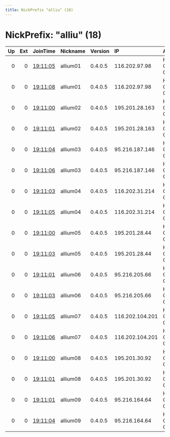 ```yaml
---
title: NickPrefix "alliu" (18)
---
```


# NickPrefix: "alliu" (18)

|   Up |   Ext | JoinTime                                                                                            | Nickname   | Version   | IP              | AS                  | CC   |   ORp |   Dirp | OS    | Contact               |   eFamMembers |
|-----:|------:|:----------------------------------------------------------------------------------------------------|:-----------|:----------|:----------------|:--------------------|:-----|------:|-------:|:------|:----------------------|--------------:|
|    0 |     0 | [19:11:05](https://metrics.torproject.org/rs.html#details/6E77F3DCBAC3511FC84D27568DEDC91259F09C51) | allium01   | 0.4.0.5   | 116.202.97.98   | Hetzner Online GmbH | de   |  9000 |      0 | Linux | contact@macwinlin.dev |            18 |
|    0 |     0 | [19:11:08](https://metrics.torproject.org/rs.html#details/E2CA2DC2D87BAABB25E6CCFF329C10F048AA95B6) | allium01   | 0.4.0.5   | 116.202.97.98   | Hetzner Online GmbH | de   |  9100 |      0 | Linux | contact@macwinlin.dev |            18 |
|    0 |     0 | [19:11:00](https://metrics.torproject.org/rs.html#details/418A1C7F7A9B882CE5F429BD6BEC61B3369EB4D9) | allium02   | 0.4.0.5   | 195.201.28.163  | Hetzner Online GmbH | de   |  9000 |      0 | Linux | contact@macwinlin.dev |            18 |
|    0 |     0 | [19:11:01](https://metrics.torproject.org/rs.html#details/F874AB7C7A6D675E80712BDA7C7BC2E882C72D00) | allium02   | 0.4.0.5   | 195.201.28.163  | Hetzner Online GmbH | de   |  9100 |      0 | Linux | contact@macwinlin.dev |            18 |
|    0 |     0 | [19:11:04](https://metrics.torproject.org/rs.html#details/242A51530500A7A1AADC4F4E773AB4366A3DBF95) | allium03   | 0.4.0.5   | 95.216.187.146  | Hetzner Online GmbH | fi   |  9000 |      0 | Linux | contact@macwinlin.dev |            18 |
|    0 |     0 | [19:11:06](https://metrics.torproject.org/rs.html#details/8F4CB6561858237917887502D93D6EC055574BC8) | allium03   | 0.4.0.5   | 95.216.187.146  | Hetzner Online GmbH | fi   |  9100 |      0 | Linux | contact@macwinlin.dev |            18 |
|    0 |     0 | [19:11:03](https://metrics.torproject.org/rs.html#details/8E2D2DA645B58059810F93726B5C9843FE0B73A4) | allium04   | 0.4.0.5   | 116.202.31.214  | Hetzner Online GmbH | de   |  9000 |      0 | Linux | contact@macwinlin.dev |            18 |
|    0 |     0 | [19:11:05](https://metrics.torproject.org/rs.html#details/5FE59CBB093CD78F1D1904B4CF0D145AF7DE5DAF) | allium04   | 0.4.0.5   | 116.202.31.214  | Hetzner Online GmbH | de   |  9100 |      0 | Linux | contact@macwinlin.dev |            18 |
|    0 |     0 | [19:11:00](https://metrics.torproject.org/rs.html#details/36B86208C2E0EA435BF5B78E02EFA383A0A4F01D) | allium05   | 0.4.0.5   | 195.201.28.44   | Hetzner Online GmbH | de   |  9000 |      0 | Linux | contact@macwinlin.dev |            18 |
|    0 |     0 | [19:11:03](https://metrics.torproject.org/rs.html#details/A2C86B5A013B2B6C653E5BAE3ECF18A547DA94A6) | allium05   | 0.4.0.5   | 195.201.28.44   | Hetzner Online GmbH | de   |  9100 |      0 | Linux | contact@macwinlin.dev |            18 |
|    0 |     0 | [19:11:01](https://metrics.torproject.org/rs.html#details/FFFCC157E0196D21EE573719DB01151BF87C839F) | allium06   | 0.4.0.5   | 95.216.205.66   | Hetzner Online GmbH | fi   |  9000 |      0 | Linux | contact@macwinlin.dev |            18 |
|    0 |     0 | [19:11:03](https://metrics.torproject.org/rs.html#details/4D20B79FAAB1A0384824C83D3C33213B7E87DBB8) | allium06   | 0.4.0.5   | 95.216.205.66   | Hetzner Online GmbH | fi   |  9100 |      0 | Linux | contact@macwinlin.dev |            18 |
|    0 |     0 | [19:11:05](https://metrics.torproject.org/rs.html#details/8137920917DF21493A24F3F415ED49DC60C89E85) | allium07   | 0.4.0.5   | 116.202.104.201 | Hetzner Online GmbH | de   |  9000 |      0 | Linux | contact@macwinlin.dev |            18 |
|    0 |     0 | [19:11:06](https://metrics.torproject.org/rs.html#details/4FF0E1FD9F04F84701B4DF35FCB3C59B5E1F7F0F) | allium07   | 0.4.0.5   | 116.202.104.201 | Hetzner Online GmbH | de   |  9100 |      0 | Linux | contact@macwinlin.dev |            18 |
|    0 |     0 | [19:11:00](https://metrics.torproject.org/rs.html#details/11B412D18DAD81B69C3F570C5AA5429E7A265378) | allium08   | 0.4.0.5   | 195.201.30.92   | Hetzner Online GmbH | de   |  9000 |      0 | Linux | contact@macwinlin.dev |            18 |
|    0 |     0 | [19:11:01](https://metrics.torproject.org/rs.html#details/A63765801851E59C82911201227FA5778284E39B) | allium08   | 0.4.0.5   | 195.201.30.92   | Hetzner Online GmbH | de   |  9100 |      0 | Linux | contact@macwinlin.dev |            18 |
|    0 |     0 | [19:11:01](https://metrics.torproject.org/rs.html#details/7DCA7155E9EC0E47DD96F0E309D10E9C54DB6B39) | allium09   | 0.4.0.5   | 95.216.164.64   | Hetzner Online GmbH | fi   |  9000 |      0 | Linux | contact@macwinlin.dev |            18 |
|    0 |     0 | [19:11:04](https://metrics.torproject.org/rs.html#details/55C3D6B8C9CD9C235A1684F88150EA873FC56573) | allium09   | 0.4.0.5   | 95.216.164.64   | Hetzner Online GmbH | fi   |  9100 |      0 | Linux | contact@macwinlin.dev |            18 |
